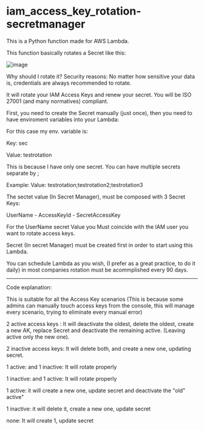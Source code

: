 # iam_access_key_rotation-secretmanager

This is a Python function made for AWS Lambda.

This function basically rotates a Secret like this:

![image](https://user-images.githubusercontent.com/103848038/221819488-954358b8-0b3b-4ff7-8749-da4173c720ed.png)

Why should I rotate it? Security reasons: No matter how sensitive your data is, credentials are always recommended to rotate. 

It will rotate your IAM Access Keys and renew your secret. You will be ISO 27001 (and many normatives) compliant.


First, you need to create the Secret manually (just once), then you need to have enviroment variables into your Lambda:


For this case my env. variable is:

Key: sec

Value: testrotation


This is because I have only one secret. You can have multiple secrets separate by ;

Example: Value: testrotation;testrotation2;testrotation3

The sectet value (In Secret Manager), must be composed with 3 Secret Keys:

UserName - AccessKeyId - SecretAccessKey

For the UserName secret Value you Must coincide with the IAM user you want to rotate access keys.

Secret (In secret Manager) must be created first in order to start using this Lambda.

You can schedule Lambda as you wish, (I prefer as a great practice, to do it daily) in most companies rotation must be acommplished every 90 days.

-------------

Code explanation: 

This is suitable for all the Access Key scenarios (This is because some admins can manually touch access keys from the console, this will manage every scenario, trying to eliminate every manual error)

2 active access keys : It will deactivate the oldest, delete the oldest, create a new AK, replace Secret and deactivate the remaining active. (Leaving active only the new one).

2 inactive access keys: It will delete both, and create a new one, updating secret.

1 active: and 1 inactive: It will rotate properly

1 inactive: and 1 active: It will rotate properly

1 active: it will create a new one, update secret and deactivate the "old" active"

1 inactive: it will delete it, create a new one, update secret

none: It will create 1, update secret
